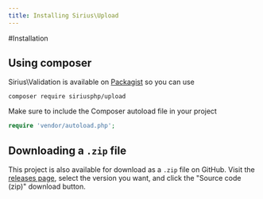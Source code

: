 ```yaml
---
title: Installing Sirius\Upload
---
```


#Installation

## Using composer

Sirius\Validation is available on [Packagist](https://packagist.org/packages/siriusphp/upload) so you can use
```
composer require siriusphp/upload
```

Make sure to include the Composer autoload file in your project
```php
require 'vendor/autoload.php';
```

## Downloading a `.zip` file

This project is also available for download as a `.zip` file on GitHub. Visit the [releases page](https://github.com/siriusphp/upload/releases), select the version you want, and click the "Source code (zip)" download button.
